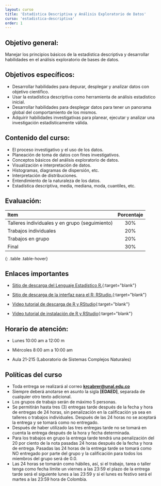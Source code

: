 ```yaml
---
layout: curso
title: 'Estadística Descriptiva y Análisis Exploratorio de Datos'
curso: 'estadistica-descriptiva'
order: 1
---
```


## Objetivo general:

Manejar los principios básicos de la estadística descriptiva y desarrollar
habilidades en el análisis exploratorio de bases de datos.

## Objetivos específicos:

- Desarrollar habilidades para depurar, desplegar y analizar
  datos con objetivo científico.
- Usar la estadística descriptiva como herramienta de
  análisis estadístico inicial.
- Desarrollar habilidades para desplegar datos para
  tener un panorama global del comportamiento de los mismos.
- Adquirir habilidades investigativas para planear,
  ejecutar y analizar una investigación estadísticamente válida.

## Contenido del curso:

- El proceso investigativo y el uso de los datos.
- Planeación de toma de datos con fines investigativos.
- Conceptos básicos del análisis exploratorio de datos.
- Visualización e interpretación de datos.
- Histogramas, diagramas de dispersión, etc.
- Interpretación de distribuciones.
- Entendimiento de la naturaleza de los datos.
- Estadística descriptiva, media, mediana, moda, cuantiles, etc.

## Evaluación:

| Item                                           | Porcentaje |
|:-----------------------------------------------|:----------:|
| Talleres individuales y en grupo (seguimiento) |        30% |
| Trabajos individuales                          |        20% |
| Trabajos en grupo                              |        20% |
| Final                                          |        30% |
{: .table .table-hover}

## Enlaces importantes

* [Sitio de descarga del Lenguaje Estadístico R.](http://cran.r-project.org/bin/windows/base/){:target="blank"}
* [Sitio de descarga de la interfaz para el R: RStudio.](http://www.rstudio.com/products/rstudio/download/){:target="blank"}

* [Video tutorial de descarga de R y RStudio](https://youtu.be/IrWl6Zb3oYM){:target="blank"}
* [Video tutorial de instalación de R y RStudio](https://youtu.be/vglp2godUmc){:target="blank"}


## Horario de atención:

- Lunes 10:00 am a 12:00 m
- Miércoles 8:00 am a 10:00 am

- Aula 21-215 (Laboratorio de Sistemas Complejos Naturales)

## Políticas del curso

- Toda entrega se realizará al correo **krcabrer@unal.edu.co**
- Siempre deberá anotarse en asunto la sigla **[EDAED]**, separada de cualquier otro texto adicional.
- Los grupos de trabajo serán de máximo 5 personas.
- Se permitirán hasta tres (3) entregas tarde después de la fecha y hora de entregas de 24 horas, sin
  penalización en la calificación ya sea en talleres o trabajos individuales.
  Después de las 24 horas no se aceptará la entrega y se tomará como no entregado.
- Después de haber utilizado las tres entregas tarde no se tomará en cuenta la entrega
  después de la hora y fecha determinada.
- Para los trabajos en grupo la entrega tarde tendrá una penalización
  del 20 por ciento de la nota pasadas 24 horas después de la fecha y hora de entrega.
  Pasadas las 24 horas de la entrega tarde se tomará como NO entregado por parte del grupo y
  la calificación para todos los miembros del grupo será de 0.0.
- Las 24 horas se tomarán como hábiles, así, si el trabajo, tarea o taller tenga
  como fecha límite un viernes a las 23:59 el plazo de la entrega tarde será el
  siguiente lunes a las 23:59 y si el lunes es festivo será el martes a las 23:59 hora
  de Colombia.  
